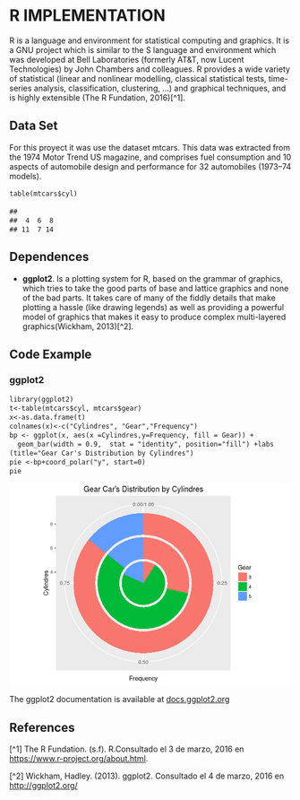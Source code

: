 R IMPLEMENTATION
================

R is a language and environment for statistical computing and graphics.
It is a GNU project which is similar to the S language and environment
which was developed at Bell Laboratories (formerly AT&T, now Lucent
Technologies) by John Chambers and colleagues. R provides a wide variety
of statistical (linear and nonlinear modelling, classical statistical
tests, time-series analysis, classification, clustering, …) and
graphical techniques, and is highly extensible (The R Fundation,
2016)[^1].

Data Set
--------

For this proyect it was use the dataset mtcars. This data was extracted
from the 1974 Motor Trend US magazine, and comprises fuel consumption
and 10 aspects of automobile design and performance for 32 automobiles
(1973–74 models).

    table(mtcars$cyl)

    ## 
    ##  4  6  8 
    ## 11  7 14

Dependences
-----------

-   **ggplot2**. Is a plotting system for R, based on the grammar of
    graphics, which tries to take the good parts of base and lattice
    graphics and none of the bad parts. It takes care of many of the
    fiddly details that make plotting a hassle (like drawing legends) as
    well as providing a powerful model of graphics that makes it easy to
    produce complex multi-layered graphics(Wickham, 2013)[^2].

Code Example
------------

### ggplot2

    library(ggplot2)
    t<-table(mtcars$cyl, mtcars$gear)
    x<-as.data.frame(t)
    colnames(x)<-c("Cylindres", "Gear","Frequency")
    bp <- ggplot(x, aes(x =Cylindres,y=Frequency, fill = Gear)) +
      geom_bar(width = 0.9,  stat = "identity", position="fill") +labs (title="Gear Car's Distribution by Cylindres")
    pie <-bp+coord_polar("y", start=0)
    pie

![](A42Ring_ChartR_files/figure-markdown_strict/unnamed-chunk-2-1.png)


The ggplot2 documentation is available at
[docs.ggplot2.org](http://docs.ggplot2.org/current/)

References
----------

[^1] The R Fundation. (s.f). R.Consultado el 3 de marzo, 2016 en
<https://www.r-project.org/about.html>.

[^2] Wickham, Hadley. (2013). ggplot2. Consultado el 4 de marzo, 2016 en
<http://ggplot2.org/>
